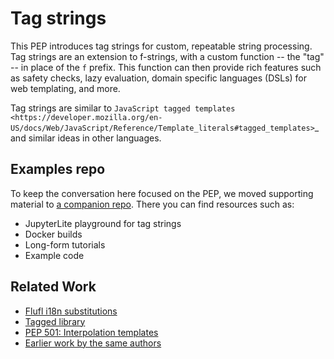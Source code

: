 # Tag strings

This PEP introduces tag strings for custom, repeatable string processing. Tag strings
are an extension to f-strings, with a custom function -- the "tag" -- in place of the
`f` prefix. This function can then provide rich features such as safety checks, lazy
evaluation, domain specific languages (DSLs) for web templating, and more.

Tag strings are similar to `JavaScript tagged templates <https://developer.mozilla.org/en-US/docs/Web/JavaScript/Reference/Template_literals#tagged_templates>`_
and similar ideas in other languages.

## Examples repo

To keep the conversation here focused on the PEP, we moved supporting material to 
[a companion repo](https://github.com/pauleveritt/tagstr-site). There you can find 
resources such as:

- JupyterLite playground for tag strings
- Docker builds
- Long-form tutorials
- Example code

## Related Work

- [Flufl i18n substitutions](https://flufli18n.readthedocs.io/en/stable/using.html#substitutions-and-placeholders)
- [Tagged library](https://github.com/jviide/tagged)
- [PEP 501: Interpolation templates](https://peps.python.org/pep-0501/)
- [Earlier work by the same authors](https://github.com/jimbaker/fl-string-pep)
